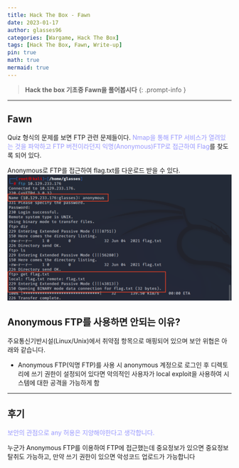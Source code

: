 ```yaml
---
title: Hack The Box - Fawn
date: 2023-01-17
author: glasses96
categories: [Wargame, Hack The Box]
tags: [Hack The Box, Fawn, Write-up]
pin: true
math: true
mermaid: true
---
```


> **Hack the box 기초중 Fawn을 풀어봅시다**
{: .prompt-info }

---

## Fawn
Quiz 형식의 문제를 보면 FTP 관련 문제들이다.
<span style="color:#9999FF">Nmap을 통해 FTP 서비스가 열려있는 것을 파악하고 FTP 버전이라던지 익명(Anonymous)FTP로 접근하여 Flag</span>를 찾도록 되어 있다.

Anonymous로 FTP를 접근하여 flag.txt를 다운로드 받을 수 있다.
![결과](/assets/post/9/1.png)

## Anonymous FTP를 사용하면 안되는 이유?
주요통신기반시설(Linux/Unix)에서 취약점 항목으로 매핑되어 있으며 보안 위협은 아래와 같습니다.
- Anonymous FTP(익명 FTP)를 사용 시 anonymous 계정으로 로그인 후 디렉토리에 쓰기 권한이 설정되어 있다면 악의적인 사용자가 local exploit을 사용하여 시스템에 대한 공격을 가능하게 함

---
## 후기
<span style="color:#9999FF">보안의 관점으로 any 허용은 지양해야한다고 생각합니다.</span>

누군가 Anonymous FTP를 이용하여 FTP에 접근했는데 중요정보가 있으면 중요정보 탈취도 가능하고, 만약 쓰기 권한이 있으면 악성코드 업로드가 가능합니다